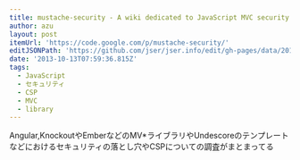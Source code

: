 ```yaml
---
title: mustache-security - A wiki dedicated to JavaScript MVC security pitfalls - Google Project Hosting
author: azu
layout: post
itemUrl: 'https://code.google.com/p/mustache-security/'
editJSONPath: 'https://github.com/jser/jser.info/edit/gh-pages/data/2013/10/index.json'
date: '2013-10-13T07:59:36.815Z'
tags:
  - JavaScript
  - セキュリティ
  - CSP
  - MVC
  - library
---
```

Angular,KnockoutやEmberなどのMV*ライブラリやUndescoreのテンプレートなどにおけるセキュリティの落とし穴やCSPについての調査がまとまってる
